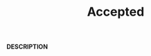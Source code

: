 ﻿---
category: 2xx
code: 202
cover: https://firebasestorage.googleapis.com/v0/b/capy-http.appspot.com/o/Capy202.gif?alt=media
coverAlt: Accepted
description: Accepted
pubDate: 2014-06-01
tags:
- 2xx
title: Accepted
---

__DESCRIPTION__